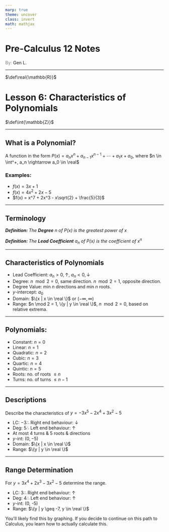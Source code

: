 ```yaml
---
marp: true
theme: uncover
class: invert
math: mathjax
---
```


# <!--fit--> Pre-Calculus 12 Notes
<span style="color:grey">By:</span> Gen L.

<!--_footer: In partnership with Hyperion University, 2024-->

---

$\def\real{\mathbb{R}}$

# Lesson 6: Characteristics of Polynomials

$\def\int{\mathbb{Z}}$

---

<!--paginate: true-->

## What is a Polynomial?

A function in the form $P(x) = a_nx^n + a_{n - 1}x^{n - 1} + \cdots + a_1x + a_0$,
where $n \in \int^+, a_n \rightarrow a_0 \in \real$

### Examples:
* $f(x) = 3x + 1$
* $f(x) = 4x^2 + 2x - 5$
* $f(x) = x^7 + 2x^3 - x\sqrt{2} + \frac{5}{3}$

---

## Terminology

*$\textbf{Definition: }$ The **Degree** $n$ of $P(x)$ is the greatest power of $x$*

*$\textbf{Definition: }$ The **Lead Coefficient** $a_n$ of $P(x)$ is the coefficient of $x^n$*

---

## Characteristics of Polynomials

* Lead Coefficient: $a_n > 0, \uparrow,\ a_n < 0, \downarrow$
* Degree: $n \mod 2 = 0,$ same direction. $n \mod 2 = 1,$ opposite direction.
* Degree Value: min $n$ directions and min $n$ roots.
* $y$-intercept: $a_0$
* Domain: $\{x | x \in \real \}$ or $(-\infty, \infty)$
* Range: $n \mod 2 = 1, \{y | y \in \real \}$, $n \mod 2 = 0,$ based on relative extrema.

---

## Polynomials:
* Constant: $n = 0$
* Linear: $n = 1$
* Quadratic: $n = 2$
* Cubic: $n = 3$
* Quartic: $n = 4$
* Quintic: $n = 5$
* Roots: no. of roots $\leq n$
* Turns: no. of turns $\leq n - 1$

---

## Descriptions

Describe the characteristics of $y = -3x^5 - 2x^4 + 3x^2 - 5$

* LC: $-3 \therefore$ Right end behaviour: $\downarrow$
* Deg: $5 \therefore$ Left end behaviour: $\uparrow$
* At most 4 turns & 5 roots & directions
* $y$-int: $(0, -5)$
* Domain: $\{x | x \in \real \}$
* Range: $\{y | y \in \real \}$

---

## Range Determination

For $y = 3x^4 + 2x^3 - 3x^2 - 5$ determine the range.

* LC: $3 \therefore$ Right end behaviour: $\uparrow$
* Deg: $4 \therefore$ Left end behaviour: $\uparrow$
* $y$-int: (0, -5)
* Range: $\{y | y \geq -7, y \in \real \}$

You'll likely find this by graphing. If you decide to continue on this path to Calculus, you learn how to actually calculate this.